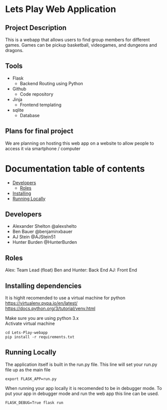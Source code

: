 # Lets Play Web Application

## Project Description
This is a webapp that allows users to find group members for different games.
Games can be pickup basketball, videogames, and dungeons and dragons.

## Tools
* Flask
	* Backend Routing using Python
* Github
	* Code repository
* Jinja
	* Frontend templating
* sqlite
	* Database
	
## Plans for final project
We are planning on hosting this web app on a website to allow people to access it via smartphone / computer


# Documentation table of contents
- [Developers](#developers)
  * [Roles](#roles)
- [Installing](#installing-dependencies)
- [Running Locally](#running-locally)


## Developers
* Alexander Shelton @alexshelto
* Ben Bauer @benjaminxbauer
* AJ Stein @AJStein51
* Hunter Burden @HunterBurden

## Roles
Alex: Team Lead (float)
Ben and Hunter: Back End
AJ: Front End



## Installing dependencies
It is highlt recomended to use a virtual machine for python
https://virtualenv.pypa.io/en/latest/
https://docs.python.org/3/tutorial/venv.html

Make sure you are using python 3.x  
Activate virtual machine
```shell
cd Lets-Play-webapp
pip install -r requirements.txt
```

## Running Locally
The application itself is built in the run.py file. This line will set your run.py file up as the main file
```shell
export FLASK_APP=run.py
```
When running your app locally it is recomended to be in debugger mode. To put your app in debugger mode and run the web app this line can be used.
```shell
FLASK_DEBUG=True flask run
```



